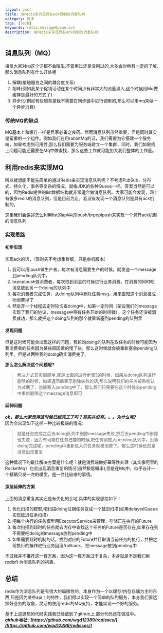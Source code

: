 ```yaml
---
layout: post
title: 用redis来实现具有ack机制的消息队列
category: 技术
tags: [tech]
keywords: redis,messageQueue,ack
description: 用redis来实现具有ack机制的消息队列
---  
```


## 消息队列（MQ）     
 
相信大家对`MQ`这个词都不会陌生,不管用过还是没用过的,大多会对他有一定的了解,
那么消息队列有什么好处呢   

1. 解耦(接触服务之间的耦合度关系)   
2. 削峰(例如我某个促销活动在某个时间点有非常大的流量涌入,这个时候用Mq做缓存是最好的方式了)  
3. 异步化(例如有些服务是我不需要在同步链中进行调用的,那么可以用mq来做一个异步消费)   

### 传统MQ的缺点  

MQ基本上和缓存一样是居家必备之良药。然而消息队列虽然重要，但是同时其实是蛮重的一个组件。例如我们在用rabbitMq的话，我们需要为它搭建一个服务端，如果考虑到可用性,那么我们需要为服务端建立一个集群，同时，我们如果线上问题可能还需要在Mq中做查找，那么这些工作就可能加大我们整体的工作量。  

## 利用redis来实现MQ  

所以就想能不能先简单的通过Redis来实现消息队列呢？不考虑PubSub、分布式、持久化、事务等复杂的情况。就像JDK的各种Queue一样。答案当然是可以的，因为Redis提供的list数据结构就非常适合做消息队列。大家可能会发现，网上有很多redis的消息队列，但是目前为止，我没有发现一个消息队列是具有ack机制的。  

这里我们会讲述怎么利用list的api中的lpush/brpoplpush来实现一个具有ack机制的消息队列   

### 实现思路  

#### 初步实现  
实现ack的话，（暂时先不考虑集群版，只是单机版本）  

1. 我可以用lpush做生产者，每次有消息需要生产的时候，就发送一个message到pending队列中。  
2. brpoplpush做消费者，每次取到消息的时候进行业务消费。在消费的同时吧消息放到另一个doing的队列中  
3. 每次消费者完成任务，从doing队列中删除任务msg，用来告知这个消息被成功消费掉了    
4. 然后开一个线程去定时轮询查doing中，如果一定时间（架设我们的message实现了我们的协议，message中带有任务开始的时间戳），这个任务还没被消费成功，那么就把这个doing队列的那个就重新塞到pending的队列里   

#### 发现问题  

但是这时候可能会出现这样的问题，我轮询doing的队列在取任务的时候可能因为我消费者的任务因为某些原因做的慢了些，那么这时候就会被重新塞会pending队列里，但是过两秒我的doing确实消费完了。   

**那么怎么解决这个问题呢?**   

>解决方式其实很简单,就是上面的进行步骤3的时候，如果从doing队列进行删除的时候，如果返回值表示删除失败的话,那么说明我们的任务被系统认为过期了，他被赛入pending中了，那么我们只需要在这个时候去pending中重新删除这个message消息即可  

#### 延伸问题   

***ok，那么大家觉得这时候已经完工了吗？其实并没有。。。为什么呢?***    
因为会出现如下这样一种比较极端的情况:   

>就是任务完成之后去doing队列中删除message失败,然后去pending中删除也失败，因为有可能在任务扫描的时候,吧任务刚放入pending队列中，没等doing完成呢，pending中重新放入的任务就被消费了。那么这时候依然是消息出现重复  

这种情况下的最佳解决方案是什么呢？就是消费端做好幂等性处理（其实像阿里的RocketMq）也会出现消息重复的情况(虽然极低概率),但是在Mq中，似乎设计一个精确只发一次的模型，是一件比较难的事情。  

#### 深层延伸的方案   

上面的消息重复其实还是有优化的余地,具体的实现思路如下：  

1. 优化扫描的模型,吧扫描doing过期任务变成一个延迟扫描(如用delayedQueue实现延迟任务扫描)   
2. 吧每个执行的任务模型用ExecutorService来管理，存储正在执行的Future   
3. 每次扫描到超时的任务就去内存中查找这个任务的Future是否存在,如果存在则不需要吧doing的message放到pending中    
4. 如果需要超时机制的话，找到对应的Future并且取消当前任务的执行，并把之前执行的操作进行业务回滚/rollback，把message放到pending中     

不过我并不推荐这一套方案，因为这一套方案过于复杂，本身就是不是我们用redis作为消息队列的初衷。   

## 总结  

redis作为消息队列是有很大的局限性的，本身作为一个以缓存/内存存储为主的东西,只是因为某些api上的特性，我们得以实现一个简单的队列服务，本身我们要选择好业务的取舍，灵活的使用redis的MQ支持，才能实现一个好的服务。   

基于上述思想的代码实践我已经放到了github上,部分代码还在做成中。   
***github地址 : [https://github.com/wgd12389/redisses/](https://github.com/wgd12389/redisses/)***  

